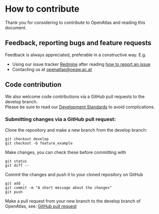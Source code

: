 # How to contribute

Thank you for considering to contribute to OpenAtlas and reading this document.

## Feedback, reporting bugs and feature requests

Feedback is always appreciated, preferable in a constructive way. E.g.


* Using our issue tracker
  [Redmine](https://redmine.openaltas.eu/wiki/uni) after reading
  [how to report an issue](https://redmine.openatlas.eu/projects/uni/wiki/Issues_howto)
* Contacting us at <openatlas@oeaw.ac.at>

## Code contribution

We also welcome code contributions via a GitHub pull requests to the develop
branch.<br>
Please be sure to read our
[Development Standards](https://redmine.openatlas.eu/projects/uni/wiki/Standards)
to avoid complications.

### Submitting changes via a GitHub pull request:

Clone the repository and make a new branch from the develop branch:

    git checkout develop
    git checkout -b feature_example

Make changes, you can check these before committing with

    git status
    git diff --

Commit the changes and push it to your cloned repository on GitHub

    git add .
    git commit -m "A short message about the changes"
    git push

Make a pull request from your new branch to the develop branch of OpenAtlas,
see: [GitHub pull request](https://docs.github.com/en/pull-requests/collaborating-with-pull-requests/proposing-changes-to-your-work-with-pull-requests/creating-a-pull-request)
